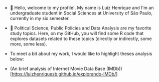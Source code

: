 - 👋 Hello, welcome to my profile!. My name is Luiz Henrique and I'm an undergraduate student in Social Sciences at University of São Paulo, currently in my six semester. 

- 👀 Political Science, Public Policies and Data Analysis are my favorite study topics. Here, on my GitHub, you will find some R code that explores datasets related to these topics (directly or indirectly, some more, some less).

- To meet a bit about my work, I would like to highlight theses analysis below:
- (An brief analysis of Internet Movie Data Base (IMDb))[https://luizhenriquesb.github.io/explorando-IMDb/] 
<!---
luizhenriquesb/luizhenriquesb is a ✨ special ✨ repository because its `README.md` (this file) appears on your GitHub profile.
You can click the Preview link to take a look at your changes.
--->
